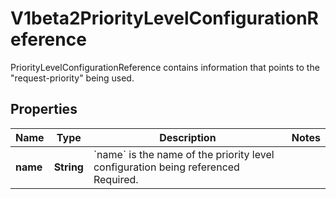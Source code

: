 

# V1beta2PriorityLevelConfigurationReference

PriorityLevelConfigurationReference contains information that points to the \"request-priority\" being used.

## Properties

| Name | Type | Description | Notes |
|------------ | ------------- | ------------- | -------------|
|**name** | **String** | &#x60;name&#x60; is the name of the priority level configuration being referenced Required. |  |



